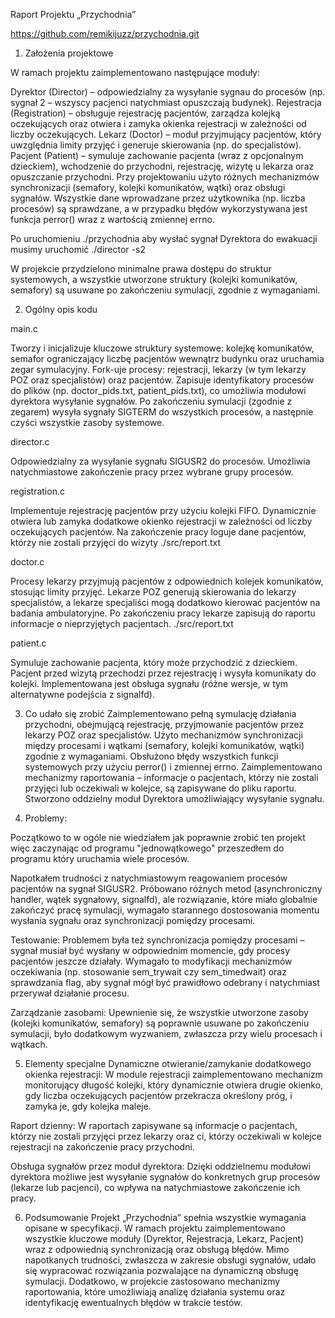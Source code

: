 Raport Projektu „Przychodnia”

https://github.com/remikijuzz/przychodnia.git

1. Założenia projektowe

W ramach projektu zaimplementowano następujące moduły:

Dyrektor (Director) – odpowiedzialny za wysyłanie sygnau do procesów (np. sygnał 2 –  wszyscy pacjenci natychmiast opuszczają budynek).
Rejestracja (Registration) – obsługuje rejestrację pacjentów, zarządza kolejką oczekujących oraz otwiera i zamyka okienka rejestracji w zależności od liczby oczekujących.
Lekarz (Doctor) – moduł przyjmujący pacjentów, który uwzględnia limity przyjęć i generuje skierowania (np. do specjalistów).
Pacjent (Patient) – symuluje zachowanie pacjenta (wraz z opcjonalnym dzieckiem), wchodzenie do przychodni, rejestrację, wizytę u lekarza oraz opuszczanie przychodni.
Przy projektowaniu użyto różnych mechanizmów synchronizacji (semafory, kolejki komunikatów, wątki) oraz obsługi sygnałów. Wszystkie dane wprowadzane przez użytkownika (np. liczba procesów) są sprawdzane, a w przypadku błędów wykorzystywana jest funkcja perror() wraz z wartością zmiennej errno.

Po uruchomieniu ./przychodnia aby wysłać sygnał Dyrektora do ewakuacji musimy uruchomić ./director -s2

W projekcie przydzielono minimalne prawa dostępu do struktur systemowych, a wszystkie utworzone struktury (kolejki komunikatów, semafory) są usuwane po zakończeniu symulacji, zgodnie z wymaganiami.

2. Ogólny opis kodu

main.c

Tworzy i inicjalizuje kluczowe struktury systemowe: kolejkę komunikatów, semafor ograniczający liczbę pacjentów wewnątrz budynku oraz uruchamia zegar symulacyjny.
Fork-uje procesy: rejestracji, lekarzy (w tym lekarzy POZ oraz specjalistów) oraz pacjentów.
Zapisuje identyfikatory procesów do plików (np. doctor_pids.txt, patient_pids.txt), co umożliwia modułowi dyrektora wysyłanie sygnałów.
Po zakończeniu symulacji (zgodnie z zegarem) wysyła sygnały SIGTERM do wszystkich procesów, a następnie czyści wszystkie zasoby systemowe.

director.c

Odpowiedzialny za wysyłanie sygnału SIGUSR2 do procesów.
Umożliwia natychmiastowe zakończenie pracy przez wybrane grupy procesów.

registration.c

Implementuje rejestrację pacjentów przy użyciu kolejki FIFO.
Dynamicznie otwiera lub zamyka dodatkowe okienko rejestracji w zależności od liczby oczekujących pacjentów.
Na zakończenie pracy loguje dane pacjentów, którzy nie zostali przyjęci do wizyty 
./src/report.txt

doctor.c

Procesy lekarzy przyjmują pacjentów z odpowiednich kolejek komunikatów, stosując limity przyjęć. Lekarze POZ generują skierowania do lekarzy specjalistów, a lekarze specjaliści mogą dodatkowo kierować pacjentów na badania ambulatoryjne.
Po zakończeniu pracy lekarze zapisują do raportu informacje o nieprzyjętych pacjentach. 
./src/report.txt

patient.c

Symuluje zachowanie pacjenta, który może przychodzić z dzieckiem.
Pacjent przed wizytą przechodzi przez rejestrację i wysyła komunikaty do kolejki.
Implementowana jest obsługa sygnału (różne wersje, w tym alternatywne podejścia z signalfd).

3. Co udało się zrobić
Zaimplementowano pełną symulację działania przychodni, obejmującą rejestrację, przyjmowanie pacjentów przez lekarzy POZ oraz specjalistów.
Użyto mechanizmów synchronizacji między procesami i wątkami (semafory, kolejki komunikatów, wątki) zgodnie z wymaganiami.
Obsłużono błędy wszystkich funkcji systemowych przy użyciu perror() i zmiennej errno.
Zaimplementowano mechanizmy raportowania – informacje o pacjentach, którzy nie zostali przyjęci lub oczekiwali w kolejce, są zapisywane do pliku raportu.
Stworzono oddzielny moduł Dyrektora umożliwiający wysyłanie sygnału.


4. Problemy:

Początkowo to w ogóle nie wiedziałem jak poprawnie zrobić ten projekt więc zaczynając od programu "jednowątkowego" przeszedłem do programu który uruchamia wiele procesów. 

Napotkałem trudności z natychmiastowym reagowaniem procesów pacjentów na sygnał SIGUSR2. Próbowano różnych metod (asynchroniczny handler, wątek sygnałowy, signalfd), ale rozwiązanie, które miało globalnie zakończyć pracę symulacji, wymagało starannego dostosowania momentu wysłania sygnału oraz synchronizacji pomiędzy procesami.

Testowanie:
Problemem była też synchronizacja pomiędzy procesami – sygnał musiał być wysłany w odpowiednim momencie, gdy procesy pacjentów jeszcze działały. Wymagało to modyfikacji mechanizmów oczekiwania (np. stosowanie sem_trywait czy sem_timedwait) oraz sprawdzania flag, aby sygnał mógł być prawidłowo odebrany i natychmiast przerywał działanie procesu.

Zarządzanie zasobami:
Upewnienie się, że wszystkie utworzone zasoby (kolejki komunikatów, semafory) są poprawnie usuwane po zakończeniu symulacji, było dodatkowym wyzwaniem, zwłaszcza przy wielu procesach i wątkach.

5. Elementy specjalne
Dynamiczne otwieranie/zamykanie dodatkowego okienka rejestracji:
W module rejestracji zaimplementowano mechanizm monitorujący długość kolejki, który dynamicznie otwiera drugie okienko, gdy liczba oczekujących pacjentów przekracza określony próg, i zamyka je, gdy kolejka maleje.

Raport dzienny:
W raportach zapisywane są informacje o pacjentach, którzy nie zostali przyjęci przez lekarzy oraz ci, którzy oczekiwali w kolejce rejestracji na zakończenie pracy przychodni.

Obsługa sygnałów przez moduł dyrektora:
Dzięki oddzielnemu modułowi dyrektora możliwe jest wysyłanie sygnałów do konkretnych grup procesów (lekarze lub pacjenci), co wpływa na natychmiastowe zakończenie ich pracy.

6. Podsumowanie
Projekt „Przychodnia” spełnia wszystkie wymagania opisane w specyfikacji. W ramach projektu zaimplementowano wszystkie kluczowe moduły (Dyrektor, Rejestracja, Lekarz, Pacjent) wraz z odpowiednią synchronizacją oraz obsługą błędów. Mimo napotkanych trudności, zwłaszcza w zakresie obsługi sygnałów, udało się wypracować rozwiązania pozwalające na dynamiczną obsługę symulacji. Dodatkowo, w projekcie zastosowano mechanizmy raportowania, które umożliwiają analizę działania systemu oraz identyfikację ewentualnych błędów w trakcie testów.

